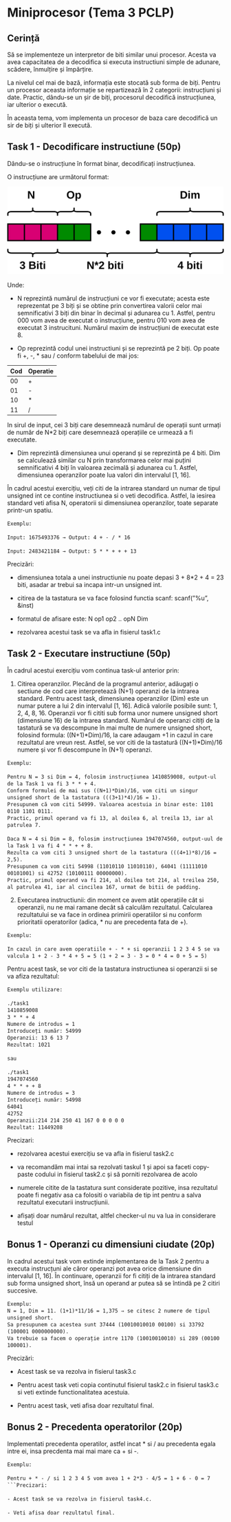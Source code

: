 # Miniprocesor (Tema 3 PCLP)
## Cerință


Să se implementeze un interpretor de biti similar unui procesor. Acesta va avea capacitatea de a decodifica si executa instructiuni simple de adunare, scădere, înmulțire și împărțire.

La nivelul cel mai de bază, informația este stocată sub forma de biți. Pentru un procesor aceasta informație se repartizează în 2 categorii: instrucțiuni și date. Practic, dându-se un șir de biți, procesorul decodifică instrucțiunea, iar ulterior o execută.

În aceasta tema, vom implementa un procesor de baza care decodifică un sir de biți și ulterior îl execută.

## Task 1 - Decodificare instructiune (50p)
Dându-se o instrucțiune în format binar, decodificați instrucțiunea.

O instrucțiune are următorul format: 

![](https://github.com/RouterInfoMan/Miniprocesor/blob/main/untitled_diagram.jpg)

Unde:

- N reprezintă numărul de instrucțiuni ce vor fi executate; acesta este reprezentat pe 3 biți și se obtine prin convertirea valorii celor mai semnificativi 3 biți din binar în decimal și adunarea cu 1. Astfel, pentru 000 vom avea de executat o instrucțiune, pentru 010 vom avea de executat 3 instrucituni. Numărul maxim de instrucțiuni de executat este 8.

- Op reprezintă codul unei instructiuni și se reprezintă pe 2 biți. Op poate fi +, -, * sau / conform tabelului de mai jos: 

| Cod  | Operatie |
| --- | --- |
| 00 | +  |
| 01 | -  |
| 10 | *  |
| 11 | /  |

 In sirul de input, cei 3 biți care desemnează numărul de operații sunt urmați de număr de N*2 biți care desemnează operațiile ce urmează a fi executate.

- Dim reprezintă dimensiunea unui operand și se reprezintă pe 4 biti. Dim se calculează similar cu N prin transformarea celor mai puțini semnificativi 4 biți în valoarea zecimală și adunarea cu 1. Astfel, dimensiunea operanzilor poate lua valori din intervalul [1, 16].

În cadrul acestui exercițiu, veți citi de la intrarea standard un numar de tipul unsigned int ce contine instructiunea si o veti decodifica. Astfel, la iesirea standard veti afisa N, operatorii si dimensiunea operanzilor, toate separate printr-un spatiu. 

```
Exemplu:

Input: 1675493376 → Output: 4 + - / * 16

Input: 2483421184 → Output: 5 * * + + + 13 
```
Precizări:

- dimensiunea totala a unei instructiunie nu poate depasi 3 + 8*2 + 4 = 23 biti, asadar ar trebui sa incapa intr-un unsigned int.

- citirea de la tastatura se va face folosind functia scanf: scanf(”%u”, &inst)

- formatul de afisare este: N op1 op2 .. opN Dim

- rezolvarea acestui task se va afla in fisierul task1.c 

## Task 2 - Executare instructiune (50p)

 În cadrul acestui exercițiu vom continua task-ul anterior prin:

1. Citirea operanzilor. Plecând de la programul anterior, adăugați o sectiune de cod care interpretează (N+1) operanzi de la intrarea standard. Pentru acest task, dimensiunea operanzilor (Dim) este un numar putere a lui 2 din intervalul [1, 16]. Adică valorile posibile sunt: 1, 2, 4, 8, 16. Operanzii vor fi cititi sub forma unor numere unsigned short (dimensiune 16) de la intrarea standard. Numărul de operanzi citiți de la tastatură se va descompune în mai multe de numere unsigned short, folosind formula: ((N+1)*Dim)/16, la care adaugam +1 in cazul in care rezultatul are vreun rest. Astfel, se vor citi de la tastatură ((N+1)*Dim)/16 numere și vor fi descompune în (N+1) operanzi. 

```
Exemplu:

Pentru N = 3 si Dim = 4, folosim instrucțiunea 1410859008, output-ul de la Task 1 va fi 3 * * + 4. 
Conform formulei de mai sus ((N+1)*Dim)/16, vom citi un singur unsigned short de la tastatura (((3+1)*4)/16 = 1). 
Presupunem că vom citi 54999. Valoarea acestuia in binar este: 1101 0110 1101 0111. 
Practic, primul operand va fi 13, al doilea 6, al treila 13, iar al patrulea 7.

Daca N = 4 si Dim = 8, folosim instrucțiunea 1947074560, output-uul de la Task 1 va fi 4 * * + + 8. 
Rezulta ca vom citi 3 unsigned short de la tastatura (((4+1)*8)/16 = 2,5). 
Presupunem ca vom citi 54998 (11010110 11010110), 64041 (11111010 00101001) si 42752 (10100111 00000000). 
Practic, primul operand va fi 214, al doilea tot 214, al treilea 250, al patrulea 41, iar al cincilea 167, urmat de bitii de padding. 
```
2. Executarea instructiunii: din moment ce avem atât operațiile cât si operanzii, nu ne mai ramane decât să calculăm rezultatul. Calcularea rezultatului se va face in ordinea primirii operatiilor si nu conform prioritatii operatorilor (adica, * nu are precedenta fata de +). 

```
Exemplu:

In cazul in care avem operatiile + - * + si operanzii 1 2 3 4 5 se va valcula 1 + 2 - 3 * 4 + 5 = 5 (1 + 2 = 3 - 3 = 0 * 4 = 0 + 5 = 5) 
```
Pentru acest task, se vor citi de la tastatura instructiunea si operanzii si se va afiza rezultatul: 
```
Exemplu utilizare:

./task1
1410859008
3 * * + 4
Numere de introdus = 1
Introduceți număr: 54999
Operanzii: 13 6 13 7
Rezultat: 1021

sau

./task1
1947074560
4 * * + + 8
Numere de introdus = 3
Introduceți număr: 54998
64041
42752
Operanzii:214 214 250 41 167 0 0 0 0 0
Rezultat: 11449208
```
Precizari:

- rezolvarea acestui exercițiu se va afla in fisierul task2.c

- va recomandăm mai intai sa rezolvati taskul 1 și apoi sa faceti copy-paste codului in fisierul task2.c și să porniti rezolvarea de acolo

- numerele citite de la tastatura sunt considerate pozitive, insa rezultatul poate fi negativ asa ca folositi o variabila de tip int pentru a salva rezultatul executarii instrucțiunii.

- afișați doar numărul rezultat, altfel checker-ul nu va lua in considerare testul 

## Bonus 1 - Operanzi cu dimensiuni ciudate (20p)
In cadrul acestui task vom extinde implementarea de la Task 2 pentru a executa instrucțuni ale căror operanzi pot avea orice dimensiune din intervalul [1, 16]. În continuare, operanzii for fi citiți de la intrarea standard sub forma unsigned short, însă un operand ar putea să se întindă pe 2 citiri succesive. 

```
Exemplu:
N = 1, Dim = 11. (1+1)*11/16 = 1,375 ⇒ se citesc 2 numere de tipul unsigned short.
Sa presupunem ca acestea sunt 37444 (10010010010 00100) si 33792 (100001 0000000000). 
Va trebuie sa facem o operație intre 1170 (10010010010) si 289 (00100 100001).
```
Precizări:

- Acest task se va rezolva in fisierul task3.c

- Pentru acest task veti copia continutul fisierul task2.c in fisierul task3.c si veti extinde functionalitatea acestuia.

- Pentru acest task, veti afisa doar rezultatul final. 

## Bonus 2 - Precedenta operatorilor (20p)
Implementati precedenta operatilor, astfel incat * si / au precedenta egala intre ei, insa precdenta mai mai mare ca + si -. 
```
Exemplu:

Pentru + * - / si 1 2 3 4 5 vom avea 1 + 2*3 - 4/5 = 1 + 6 - 0 = 7 
```Precizari:

- Acest task se va rezolva in fisierul task4.c.

- Veti afisa doar rezultatul final. 

